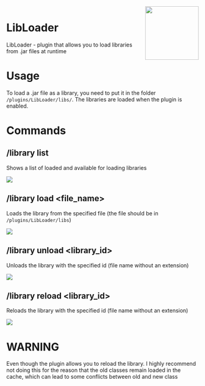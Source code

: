<img align="right" src="https://media.discordapp.net/attachments/945691411435622453/1122117359134572615/download.png" height="140" width="140">

# LibLoader

LibLoader - plugin that allows you to load 
libraries from .jar files at runtime


# Usage 

To load a .jar file as a library, you need to 
put it in the folder `/plugins/LibLoader/libs/`.
The libraries are loaded when the plugin is enabled.


# Commands


## /library list 

Shows a list of loaded and available for 
loading libraries

<img src="https://media.discordapp.net/attachments/945691411435622453/1122120444749807676/image.png">


## /library load <file_name> 

Loads the library from the specified file
(the file should be in `/plugins/LibLoader/libs`)

<img src="https://media.discordapp.net/attachments/945691411435622453/1122123009696739378/image.png">

## /library unload <library_id>

Unloads the library with the specified id 
(file name without an extension)

<img src="https://media.discordapp.net/attachments/945691411435622453/1122122360854675566/image.png">

## /library reload <library_id>

Reloads the library with the specified id 
(file name without an extension)

<img src="https://media.discordapp.net/attachments/945691411435622453/1122123201741324288/image.png">

# WARNING

Even though the plugin allows you to reload the library. 
I highly recommend not doing this for the reason that the 
old classes remain loaded in the cache, which can lead to
some conflicts between old and new class